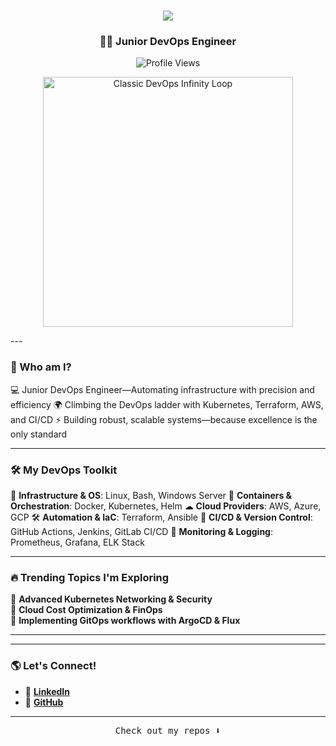 <h1 align="center">
    <img src="https://readme-typing-svg.herokuapp.com/?font=Dancing+Script&size=50&color=0066FF&background=00000000&center=true&vCenter=true&width=700&height=100&duration=6000&lines=Welcome+to+my+Professional+Space+👨‍💻;Yair+here,+DevOps+Engineer;Building+Reliable+Infrastructure" />
</h1>
</h1><h3 align="center">👨‍💻 Junior DevOps Engineer</h3>
<p align="center">
  <img src="https://hits.seeyoufarm.com/api/count/incr/badge.svg?url=https://github.com/yair-create&count_bg=%23FF69B4&title_bg=%23000000&icon=github.svg&icon_color=%23FFFFFF&title=Visitors&edge_flat=false" alt="Profile Views" />
</p>
<p align="center">
  <img width="400" src="https://miro.medium.com/v2/resize:fit:720/format:webp/1*0mKzT7M4xJzWDJJfF7Omcw.png" alt="Classic DevOps Infinity Loop">
</p>
---

### 💪 Who am I?
💻 Junior DevOps Engineer—Automating infrastructure with precision and efficiency
🌍 Climbing the DevOps ladder with Kubernetes, Terraform, AWS, and CI/CD
⚡ Building robust, scalable systems—because excellence is the only standard

---



### 🛠 My DevOps Toolkit

💅 **Infrastructure & OS**: Linux, Bash, Windows Server 
🐳 **Containers & Orchestration**: Docker, Kubernetes, Helm 
☁ **Cloud Providers**: AWS, Azure, GCP 
🛠 **Automation & IaC**: Terraform, Ansible 
🚀 **CI/CD & Version Control**: GitHub Actions, Jenkins, GitLab CI/CD 
📡 **Monitoring & Logging**: Prometheus, Grafana, ELK Stack 

---

### 🔥 Trending Topics I'm Exploring

🔹 **Advanced Kubernetes Networking & Security**  
🔹 **Cloud Cost Optimization & FinOps**  
🔹 **Implementing GitOps workflows with ArgoCD & Flux**  

---


---

### 🌎 Let's Connect!

- 💼 **[LinkedIn](https://www.linkedin.com/in/yair-create)**  
- 📂 **[GitHub](https://github.com/yair-create)**  

---


<p align="center"><samp>Check out my repos ⬇️</samp></p>
